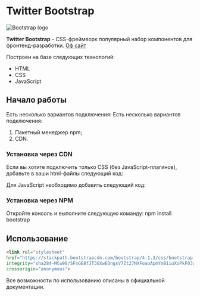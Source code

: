 # Twitter Bootstrap

![Bootstrap logo](https://i.imgur.com/qhtywl2.png)


**Twitter Bootstrap** - CSS-фреймворк популярный набор компонентов для фронтенд-разработки. [Оф сайт ](https://getbootstrap.com/)

Построен на базе следующих технологий:
* HTML
* CSS
* JavaScript

## Начало работы
Есть несколько вариантов подключения:
Есть несколько вариантов подключения:
1. Пакетный менеджер npm;
1. CDN.

### Установка через CDN
Если вы хотите подключить только CSS (без JavaScript-плагинов),
добавьте в ваши html-файлы следующий код:

Для JavaScript необходимо добавить следующий код:

### Установка через NPM 
Откройте консоль и выполните следующую команду: npm install bootstrap

## Использование

```html
<link rel="stylesheet"
href="https://stackpath.bootstrapcdn.com/bootstrap/4.1.3/css/bootstrap.min.css"
integrity="sha284-MCw98/SFnGE8fJT3GXwEOngsV7Zt27NXFoaoApmYm81iuXoPkF0JwJ8ERdknLPMO"
crossorigin="anonymous">
```

Все возможности по использованию описаны в официальной документации.


